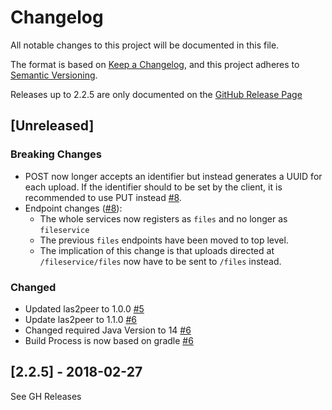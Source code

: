 # Changelog

All notable changes to this project will be documented in this file.

The format is based on [Keep a Changelog](https://keepachangelog.com/en/1.0.0/), and this project adheres
to [Semantic Versioning](https://semver.org/spec/v2.0.0.html).

Releases up to 2.2.5 are only documented on
the [GitHub Release Page](https://github.com/rwth-acis/las2peer-FileService/releases)

## [Unreleased]

### Breaking Changes

- POST now longer accepts an identifier but instead generates a UUID for each upload. If the identifier should to be set
  by the client, it is recommended to use PUT instead [#8](https://github.com/rwth-acis/las2peer-FileService/pull/8).
- Endpoint changes ([#8](https://github.com/rwth-acis/las2peer-FileService/pull/8)):
    - The whole services now registers as `files` and no longer as `fileservice`
    - The previous `files` endpoints have been moved to top level.
    - The implication of this change is that uploads directed at `/fileservice/files` now have to be sent to `/files`
      instead.

### Changed

- Updated las2peer to 1.0.0 [#5](https://github.com/rwth-acis/las2peer-FileService/pull/5)
- Update las2peer to 1.1.0 [#6](https://github.com/rwth-acis/las2peer-FileService/pull/6)
- Changed required Java Version to 14 [#6](https://github.com/rwth-acis/las2peer-FileService/pull/6)
- Build Process is now based on gradle [#6](https://github.com/rwth-acis/las2peer-FileService/pull/6)

## [2.2.5] - 2018-02-27

See GH Releases
